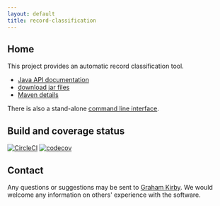 ```yaml
---
layout: default
title: record-classification
---
```


## Home

This project provides an automatic record classification tool.

* [Java API documentation](https://quicksilver.host.cs.st-andrews.ac.uk/apidocs/record-classification/)
* [download jar files](https://quicksilver.host.cs.st-andrews.ac.uk/artifacts/record-classification/)
* [Maven details](https://github.com/stacs-srg/record-classification/blob/master/README.md)

There is also a stand-alone [command line interface](cli/).

## Build and coverage status

[![CircleCI](https://circleci.com/gh/stacs-srg/record-classification.svg?style=svg)](https://circleci.com/gh/stacs-srg/record-classification) [![codecov](https://codecov.io/gh/stacs-srg/record-classification/branch/master/graph/badge.svg)](https://codecov.io/gh/stacs-srg/record-classification)

## Contact

Any questions or suggestions may be sent to [Graham Kirby](mailto:graham.kirby@st-andrews.ac.uk). We would welcome any information on others\' experience with the software.
